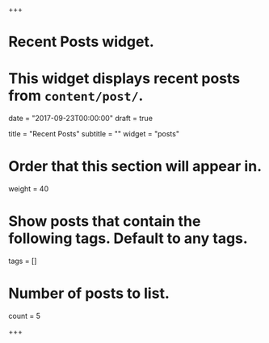 +++
# Recent Posts widget.
# This widget displays recent posts from `content/post/`.

date = "2017-09-23T00:00:00"
draft = true

title = "Recent Posts"
subtitle = ""
widget = "posts"

# Order that this section will appear in.
weight = 40

# Show posts that contain the following tags. Default to any tags.
tags = []

# Number of posts to list.
count = 5

+++

